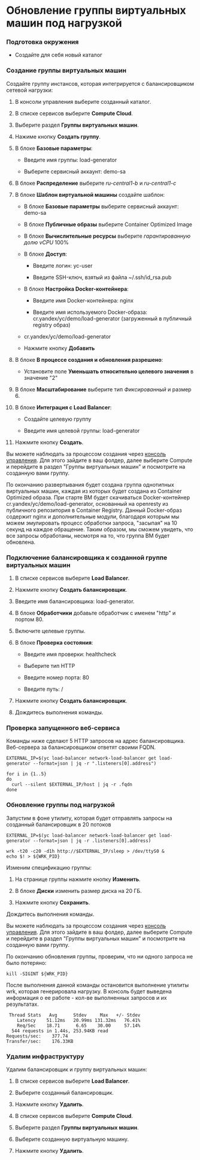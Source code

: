 # Обновление группы виртуальных машин под нагрузкой

### Подготовка окружения
* Создайте для себя новый каталог

### Создание группы виртуальных машин

Создайте группу инстансов, которая интегрируется с балансировщиком сетевой нагрузки:

1. В консоли управления выберите созданный каталог.

1. В списке сервисов выберите **Compute Cloud**.

1. Выберите раздел **Группы виртуальных машин**.

1. Нажиме кнопку **Создать группу**.

1. В блоке **Базовые параметры**:

    * Введите имя группы: load-generator

    * Выберите сервисный аккаунт: demo-sa

1. В блоке **Распределение** выберите *ru-central1-b* и *ru-central1-c*

1. В блоке **Шаблон виртуальной машины** создайте шаблон:

    * В блоке **Базовые параметры** выберите сервисный аккаунт: demo-sa

    * В блоке **Публичные образы** выберите Container Optimized Image

    * В блоке **Вычислительные ресурсы** выберите *гарантированную долю vCPU* 100%

    * В блоке **Доступ**:

        * Введите логин: yc-user

        * Введите SSH-ключ, взятый из файла ~/.ssh/id_rsa.pub

    * В блоке **Настройка Docker-контейнера**:

        * Введите имя Docker-контейнера: nginx

        * Введите имя используемого Docker-образа: cr.yandex/yc/demo/load-generator (загруженный в публичный registry образ)

    * cr.yandex/yc/demo/load-generator

    * Нажмите кнопку **Добавить**

1. В блоке **В процессе создания и обновления разрешено**:

    * Установите поле **Уменьшать относительно целевого значения** в значение "2"

1. В блоке **Масштабирование** выберите тип *Фиксированный* и размер 6.

1. В блоке **Интеграция с Load Balancer**:

    * Создайте целевую группу

    * Введите имя целевой группы: load-generator

1. Нажмите кнопку **Создать**.

Вы можете наблюдать за процессом создания через [консоль управления](https://console.cloud.yandex.ru/).
Для этого зайдите в ваш фолдер, далее выберите Сompute и перейдите в раздел "Группы виртуальных машин" и посмотрите на созданную вами группу.

По окончанию развертывания будет создана группа однотипных виртуальных машин, каждая из которых будет
создана из Container Optimized образа. При старте ВМ будет скачиваться Docker-контейнер cr.yandex/yc/demo/load-generator,
основанный на openresty из публичного репозитория в Container Registry. Данный Docker-образ содержит nginx и дополнительные модули,
благодаря которым мы можем эмулировать процесс обработки запроса, "засыпая" на 10 секунд на каждое обращение.
Таким образом, мы сможем увидеть, что все запросы обработаны, несмотря на то, что группа ВМ будет обновлена.

### Подключение балансировщика к созданной группе виртуальных машин

1. В списке сервисов выберите **Load Balancer**.

1. Нажмите кнопку **Создать балансировщик**.

1. Введите имя балансировщика: load-generator.

1. В блоке **Обработчики** добавьте обработчик с именем "http" и портом 80.

1. Включите целевые группы.

1. В блоке **Проверка состояния**:

    * Введите имя проверки: healthcheck

    * Выберите тип HTTP

    * Введите номер порта: 80

    * Введите путь: /

1. Нажмите кнопку **Создать балансировщик**.

1. Дождитесь выполнения команды.

### Проверка запущенного веб-сервиса

Команды ниже сделают 5 HTTP запросов на адрес балансировщика. Веб-сервера за балансировщиком ответят своими FQDN.

```
EXTERNAL_IP=$(yc load-balancer network-load-balancer get load-generator --format=json | jq -r ".listeners[0].address")

for i in {1..5}
do
  curl --silent $EXTERNAL_IP/host | jq -r .fqdn
done
```

### Обновление группы под нагрузкой

Запустим в фоне утилиту, которая будет отправлять запросы на созданный балансировщик в 20 потоков
```
EXTERNAL_IP=$(yc load-balancer network-load-balancer get load-generator --format=json | jq -r .listeners[0].address)

wrk -t20 -c20 -d1h http://$EXTERNAL_IP/sleep > /dev/ttyS0 &
echo $! > ${WRK_PID}
```
Изменим спецификацию группы:

1. На странице группы нажмите кнопку **Изменить**.

1. В блоке **Диски** изменить размер диска на 20 ГБ.

1. Нажмите кнопку **Сохранить**.

Дождитесь выполнения команды.

Вы можете наблюдать за процессом создания через [консоль управления](https://console.cloud.yandex.ru/).
Для этого зайдите в ваш фолдер, далее выберите Сompute и перейдите в раздел "Группы виртуальных машин" и посмотрите на созданную вами группу.

По окончанию обновления группы, проверим, что ни одного запроса не было потеряно:
```
kill -SIGINT ${WRK_PID}
```
После выполнения данной команды остановится выполнение утилиты wrk, которая генерировала нагрузку.
В консоль будет выведена информация о ее работе - кол-ве выполненных запросов и их результатах.
```
 Thread Stats   Avg      Stdev     Max   +/- Stdev
    Latency    51.12ms   20.99ms 131.32ms   76.41%
    Req/Sec    18.71      6.65    30.00     57.14%
  544 requests in 1.44s, 253.94KB read
Requests/sec:    377.74
Transfer/sec:    176.33KB
```

### Удалим инфраструктуру

Удалим балансировщик и группу виртуальных машин:

1. В списке сервисов выберите **Load Balancer**.

1. Выберите созданный балансировщик.

1. Нажмите кнопку **Удалить**.

1. В списке сервисов выберите **Compute Cloud**.

1. Выберите раздел **Группы виртуальных машин**.

1. Выберите созданную виртуальную машину.

1. Нажмите кнопку **Удалить**.
